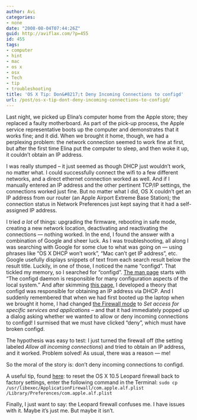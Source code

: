```yaml
---
author: Avi
categories:
- none
date: "2008-08-04T07:44:26Z"
guid: http://aviflax.com/?p=455
id: 455
tags:
- computer
- hint
- mac
- os x
- osx
- Tech
- tip
- troubleshooting
title: 'OS X Tip: Don&#8217;t Deny Incoming Connections to configd'
url: /post/os-x-tip-dont-deny-incoming-connections-to-configd/
---
```

Last night, we picked up Elina&#8217;s computer home from the Apple store; they replaced a faulty motherboard. As part of the pick-up process, the Apple service representative boots up the computer and demonstrates that it works fine; and it did. When we brought it home, though, we had a perplexing problem: the network connection seemed to work fine at first, but after the first time Elina put the computer to sleep, and then woke it up, it couldn&#8217;t obtain an IP address.
  
<!--more-->


  
I was really stumped &#8211; it just seemed as though DHCP just wouldn&#8217;t work, no matter what. I could successfully connect the wifi to a few different networks, and a direct ethernet connection worked as well. And if I manually entered an IP address and the other pertinent TCP/IP settings, the connections worked just fine. But no matter what I did, OS X couldn&#8217;t get an IP address from our router (an Apple Airport Extreme Base Station); the connection status in Network Preferences just kept saying that it had a self-assigned IP address.

I tried _a lot_ of things: upgrading the firmware, rebooting in safe mode, creating a new network location, deactivating and reactivating the connections — nothing worked. In the end, I found the answer with a combination of Google and sheer luck. As I was troubleshooting, all along I was searching with Google for some clue to what was going on — using phrases like &#8220;OS X DHCP won&#8217;t work&#8221;, &#8220;Mac can&#8217;t get IP address&#8221;, etc. Google usefully displays snippets of text from each search result below the result title. Luckily, in one of those, I noticed the name &#8220;configd&#8221;. That tickled my memory, so I searched for &#8220;configd&#8221;. [The man page](http://developer.apple.com/documentation/Darwin/Reference/ManPages/man8/configd.8.html) starts with &#8220;The configd daemon is responsible for many configuration aspects of the local system.&#8221; And after skimming [this page](http://www.afp548.com/article.php?story=20041015131913324), I developed a theory that configd was responsible for obtaining an IP address via DHCP. And I suddenly remembered that when we had first booted up the laptop when we brought it home, I had changed [the Firewall mode](http://support.apple.com/kb/HT1810) to _Set access for specific services and applications_ &#8211; and that it had immediately popped up a dialog asking whether we wanted to allow or deny incoming connections to configd! I surmised that we must have clicked &#8220;deny&#8221;, which must have broken configd.

The hypothesis was easy to test: I just turned the firewall off (the setting labeled _Allow all incoming connections_) and tried to obtain an IP address, and it worked. Problem solved! As usual, there was a reason — me!

So the moral of the story is: don&#8217;t deny incoming connections to configd.

A useful tip, found [here](http://forums.macrumors.com/showthread.php?t=406592#11): to reset the OS X 10.5 Leopard firewall back to factory settings, enter the following command in the Terminal: `sudo cp /usr/libexec/ApplicationFirewall/com.apple.alf.plist /Library/Preferences/com.apple.alf.plist`

Finally, I just want to say: the Leopard firewall confuses me. I have issues with it. Maybe it&#8217;s just me. But maybe it isn&#8217;t.